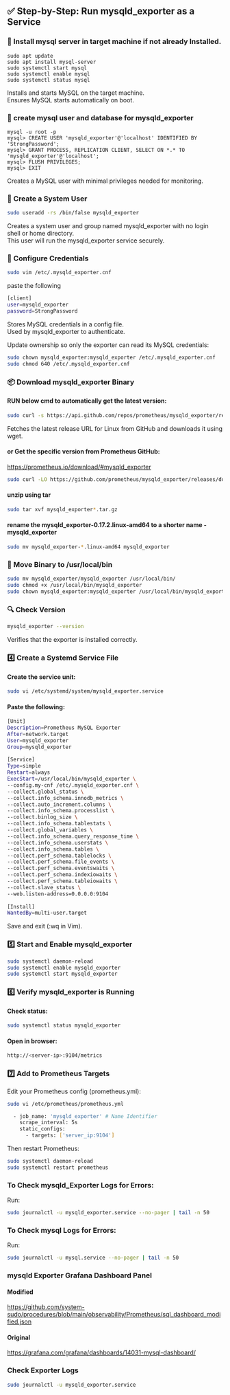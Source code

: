 ## ✅ Step-by-Step: Run mysqld_exporter as a Service

### 🐬 Install mysql server in target machine if not already Installed.
```
sudo apt update
sudo apt install mysql-server
sudo systemctl start mysql
sudo systemctl enable mysql
sudo systemctl status mysql
```
Installs and starts MySQL on the target machine.  
Ensures MySQL starts automatically on boot.

### 📝 create mysql user and database for mysqld_exporter
```
mysql -u root -p
mysql> CREATE USER 'mysqld_exporter'@'localhost' IDENTIFIED BY 'StrongPassword';
mysql> GRANT PROCESS, REPLICATION CLIENT, SELECT ON *.* TO 'mysqld_exporter'@'localhost';
mysql> FLUSH PRIVILEGES;
mysql> EXIT
```
Creates a MySQL user with minimal privileges needed for monitoring.

### 👤 Create a System User
```sh
sudo useradd -rs /bin/false mysqld_exporter
```
Creates a system user and group named mysqld_exporter with no login shell or home directory.  
This user will run the mysqld_exporter service securely.
### 📝 Configure Credentials
```sh
sudo vim /etc/.mysqld_exporter.cnf
```
paste the following
```sh
[client]
user=mysqld_exporter
password=StrongPassword
```
Stores MySQL credentials in a config file.  
Used by mysqld_exporter to authenticate. 

Update ownership so only the exporter can read its MySQL credentials:
```sh
sudo chown mysqld_exporter:mysqld_exporter /etc/.mysqld_exporter.cnf
sudo chmod 640 /etc/.mysqld_exporter.cnf
```
### 📦 Download mysqld_exporter Binary
#### RUN below cmd to automatically get the latest version:
```sh
sudo curl -s https://api.github.com/repos/prometheus/mysqld_exporter/releases/latest | grep browser_download_url | grep linux-amd64 | cut -d '"' -f 4 | wget -qi -
```
Fetches the latest release URL for Linux from GitHub and downloads it using wget.
#### or Get the specific version from Prometheus GitHub:
https://prometheus.io/download/#mysqld_exporter
```sh
sudo curl -LO https://github.com/prometheus/mysqld_exporter/releases/download/v0.17.2/mysqld_exporter-0.17.2.linux-amd64.tar.gz
```

#### unzip using tar
```sh
sudo tar xvf mysqld_exporter*.tar.gz
```
#### rename the mysqld_exporter-0.17.2.linux-amd64 to a shorter name - mysqld_exporter
```sh
sudo mv mysqld_exporter-*.linux-amd64 mysqld_exporter
```

### 📂 Move Binary to /usr/local/bin
```sh
sudo mv mysqld_exporter/mysqld_exporter /usr/local/bin/
sudo chmod +x /usr/local/bin/mysqld_exporter
sudo chown mysqld_exporter:mysqld_exporter /usr/local/bin/mysqld_exporter
```
### 🔍 Check Version
```sh
mysqld_exporter --version
```
Verifies that the exporter is installed correctly.


### 4️⃣ Create a Systemd Service File
#### Create the service unit:

```sh
sudo vi /etc/systemd/system/mysqld_exporter.service
```
#### Paste the following:

```sh
[Unit]
Description=Prometheus MySQL Exporter
After=network.target
User=mysqld_exporter
Group=mysqld_exporter
 
[Service]
Type=simple
Restart=always
ExecStart=/usr/local/bin/mysqld_exporter \
--config.my-cnf /etc/.mysqld_exporter.cnf \
--collect.global_status \
--collect.info_schema.innodb_metrics \
--collect.auto_increment.columns \
--collect.info_schema.processlist \
--collect.binlog_size \
--collect.info_schema.tablestats \
--collect.global_variables \
--collect.info_schema.query_response_time \
--collect.info_schema.userstats \
--collect.info_schema.tables \
--collect.perf_schema.tablelocks \
--collect.perf_schema.file_events \
--collect.perf_schema.eventswaits \
--collect.perf_schema.indexiowaits \
--collect.perf_schema.tableiowaits \
--collect.slave_status \
--web.listen-address=0.0.0.0:9104
 
[Install]
WantedBy=multi-user.target
```
Save and exit (:wq in Vim).
### 5️⃣ Start and Enable mysqld_exporter
```sh
sudo systemctl daemon-reload
sudo systemctl enable mysqld_exporter
sudo systemctl start mysqld_exporter
```
### 6️⃣ Verify mysqld_exporter is Running
#### Check status:

```sh
sudo systemctl status mysqld_exporter
```

#### Open in browser:

```sh
http://<server-ip>:9104/metrics
```
### 7️⃣ Add to Prometheus Targets
Edit your Prometheus config (prometheus.yml):
```sh
sudo vi /etc/prometheus/prometheus.yml
```

```sh
  - job_name: 'mysqld_exporter' # Name Identifier
    scrape_interval: 5s
    static_configs:
      - targets: ['server_ip:9104']
```
Then restart Prometheus:

```sh
sudo systemctl daemon-reload
sudo systemctl restart prometheus
```
### To Check mysqld_Exporter Logs for Errors:
Run:
```sh
sudo journalctl -u mysqld_exporter.service --no-pager | tail -n 50
```
### To Check mysql Logs for Errors:
Run:
```sh
sudo journalctl -u mysql.service --no-pager | tail -n 50
```
### mysqld Exporter Grafana Dashboard Panel
#### Modified
https://github.com/system-sudo/procedures/blob/main/observability/Prometheus/sql_dashboard_modified.json
#### Original
https://grafana.com/grafana/dashboards/14031-mysql-dashboard/

### Check Exporter Logs
```sh
sudo journalctl -u mysqld_exporter.service
```
